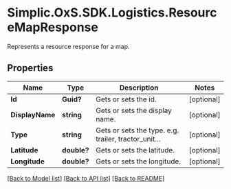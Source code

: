 # Simplic.OxS.SDK.Logistics.ResourceMapResponse
Represents a resource response for a map.

## Properties

Name | Type | Description | Notes
------------ | ------------- | ------------- | -------------
**Id** | **Guid?** | Gets or sets the id. | [optional] 
**DisplayName** | **string** | Gets or sets the display name. | [optional] 
**Type** | **string** | Gets or sets the type.  e.g. trailer, tractor_unit... | [optional] 
**Latitude** | **double?** | Gets or sets the latitude. | [optional] 
**Longitude** | **double?** | Gets or sets the longitude. | [optional] 

[[Back to Model list]](../README.md#documentation-for-models) [[Back to API list]](../README.md#documentation-for-api-endpoints) [[Back to README]](../README.md)

